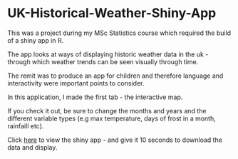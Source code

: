 # UK-Historical-Weather-Shiny-App

This was a project during my MSc Statistics course which required the build of a shiny app in R. 

The app looks at ways of displaying historic weather data in the uk - through which weather trends can be seen visually through time.

The remit was to produce an app for children and therefore language and interactivity were important points to consider.

In this application, I made the first tab - the interactive map.

If you check it out, be sure to change the months and years and the different variable types (e.g max temperature, days of frost in a month, rainfaill etc). 


Click <a href="https://rypoll.shinyapps.io/UK_Historic_Data/">here</a> to view the shiny app - and give it 10 seconds to download the data and display.
